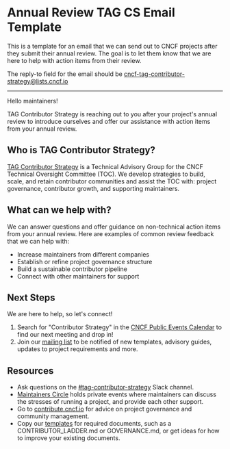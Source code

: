 # Annual Review TAG CS Email Template

This is a template for an email that we can send out to CNCF projects after they submit their annual review. The goal is to let them know that we are here to help with action items from their review.

The reply-to field for the email should be cncf-tag-contributor-strategy@lists.cncf.io
___

Hello maintainers!

TAG Contributor Strategy is reaching out to you after your project's annual review to introduce ourselves and offer our assistance with action items from your annual review.

## Who is TAG Contributor Strategy?
[TAG Contributor Strategy](https://contribute.cncf.io/about/) is a Technical Advisory Group for the CNCF Technical Oversight Committee (TOC). We develop strategies to build, scale, and retain contributor communities and assist the TOC with: project governance, contributor growth, and supporting maintainers. 

## What can we help with?
We can answer questions and offer guidance on non-technical action items from your annual review. Here are examples of common review feedback that we can help with:

* Increase maintainers from different companies
* Establish or refine project governance structure
* Build a sustainable contributor pipeline
* Connect with other maintainers for support

## Next Steps

We are here to help, so let's connect!

1. Search for "Contributor Strategy" in the [CNCF Public Events Calendar](https://www.cncf.io/calendar/) to find our next meeting and drop in!
2. Join our [mailing list](https://lists.cncf.io/g/cncf-tag-contributor-strategy) to be notified of new templates, advisory guides, updates to project requirements and more.


## Resources

* Ask questions on the [#tag-contributor-strategy](https://cloud-native.slack.com/archives/CT6CWS1JN) Slack channel.
* [Maintainers Circle](https://contribute.cncf.io/about/maintainers-circle/) holds private events where maintainers can discuss the stresses of running a project, and provide each other support.
* Go to [contribute.cncf.io](https://contribute.cncf.io/maintainers/) for advice on project governance and community management.
* Copy our [templates](https://contribute.cncf.io/maintainers/github/templates/) for required documents, such as a CONTRIBUTOR_LADDER.md or GOVERNANCE.md, or get ideas for how to improve your existing documents.
